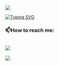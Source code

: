<img src="https://komarev.com/ghpvc/?username=kioalice&color=blueviolet&style=for-the-badge">

<br>


[![Typing SVG](https://readme-typing-svg.demolab.com?font=Exo+2&weight=35&size=50&duration=6000&pause=1000&color=8756F7&background=361EFF00&center=true&vCenter=true&width=1000&lines=Hi%F0%9F%91%8B+I'm+Mila;++%E2%9C%A8Welcome+to+my+Github%E2%9C%A8;I'm+a+junior+java+developer)](https://git.io/typing-svg)


### 📫How to reach me:
<br>
<div> 
  <a href="https://www.linkedin.com/in/camrifolagos/" target="_blank"><img src="https://img.shields.io/badge/LinkedIn-0077B5?style=for-the-badge&logo=linkedin&logoColor=white" target="_blank"></a>  
  
</div>
<br>
<img style="text-align: center" src="https://github-readme-stats.vercel.app/api/top-langs/?username=kioalice&layout=compact&theme=buefy"/>

<!--
**kioalice/kioalice** is a ✨ _special_ ✨ repository because its `README.md` (this file) appears on your GitHub profile.

Here are some ideas to get you started:

- 🔭 I’m currently working on ...
- 🌱 I’m currently learning ...
- 👯 I’m looking to collaborate on ...
- 🤔 I’m looking for help with ...
- 💬 Ask me about ...
- 📫 How to reach me: ...
- 😄 Pronouns: ...
- ⚡ Fun fact: ...
-->
